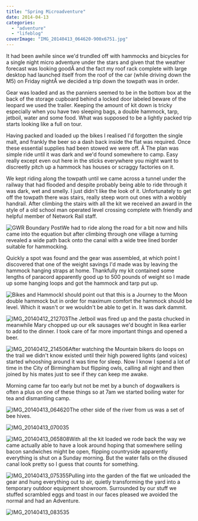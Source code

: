 ```yaml
---
title: "Spring Microadventure"
date: 2014-04-13
categories: 
  - "adventure"
  - "lifeblog"
coverImage: "IMG_20140413_064620-900x6751.jpg"
---
```


It had been awhile since we'd trundled off with hammocks and bicycles for a single night micro adventure under the stars and given that the weather forecast was looking goodÂ and the fact my roof rack complete with large desktop had launched itself from the roof of the car (while driving down the M5) on Friday nightÂ we decided a trip down the towpath was in order.

Gear was loaded and as the panniers seemed to be in the bottom box at the back of the storage cupboard behind a locked door labeled beware of the leopard we used the trailer. Keeping the amount of kit down is tricky especially when you have two sleeping bags, a double hammock, tarp, jetboil, water and some food. What was supposed to be a lightly packed trip starts looking like a full on tour.

Having packed and loaded up the bikes I realised I'd forgotten the single malt, and frankly the beer so a dash back inside the flat was required. Once these essential supplies had been stowed we were off. Â The plan was simple ride until it was dark and we'd found somewhere to camp. Easy really except even out here in the sticks everywhere you might want to discreetly pitch up a hammock has houses or scraggy factories on it.

We kept riding along the towpath until we came across a tunnel under the railway that had flooded and despite probably being able to ride through it was dark, wet and smelly. I just didn't like the look of it. Unfortunately to get off the towpath there was stairs, really steep worn out ones with a wobbly handrail. After climbing the stairs with all the kit we received an award in the style of a old school man operated level crossing complete with friendly and helpful member of Network Rail staff.

![GWR Boundary Post](images/IMG_20140412_214712-900x675.jpg)We had to ride along the road for a bit now and hills came into the equation but after climbing through one village a turning revealed a wide path back onto the canal with a wide tree lined border suitable for hammocking.

Quickly a spot was found and the gear was assembled, at which point I discovered that one of the weight savings I'd made was by leaving the hammock hanging straps at home. Thankfully my kit contained some lengths of paracord apparently good up to 500 pounds of weight so I made up some hanging loops and got the hammock and tarp put up.

![Bikes and Hammock](images/IMG_20140412_212000-900x600.jpg)I should point out that this is a Journey to the Moon double hammock but in order for maximum comfort the hammock should be level. Which it wasn't or we wouldn't be able to get in. It was dark dammit.

![IMG_20140412_212703](images/IMG_20140412_212703-900x675.jpg)The Jetboil was fired up and the pasta chucked in meanwhile Mary chopped up our elk sausages we'd bought in Ikea earlier to add to the dinner. I took care of far more important things and opened a beer.

![IMG_20140412_214506](images/IMG_20140412_214506-900x675.jpg)After watching the Mountain bikers do loops on the trail we didn't know existed until their high powered lights (and voices) started whooshing around it was time for sleep. Now I know I spend a lot of time in the City of Birmingham but flipping owls, calling all night and then joined by his mates just to see if they can keep me awake.

Morning came far too early but not be met by a bunch of dogwalkers is often a plus on one of these things so at 7am we started boiling water for tea and dismantling camp.

![IMG_20140413_064620](images/IMG_20140413_064620-900x675.jpg)The other side of the river from us was a set of bee hives.

![IMG_20140413_070035](images/IMG_20140413_070035-900x675.jpg)

![IMG_20140413_065808](images/IMG_20140413_065808-900x675.jpg)With all the kit loaded we rode back the way we came actually able to have a look around hoping that somewhere selling bacon sandwiches might be open, flipping countryside apparently everything is shut on a Sunday morning. But the water falls on the disused canal look pretty so I guess that counts for something.

![IMG_20140413_075355](images/IMG_20140413_075355-900x675.jpg)Pulling into the garden of the flat we unloaded the gear and hung everything out to air, quietly transforming the yard into a temporary outdoor equipment showroom. Surrounded by our stuff we stuffed scrambled eggs and toast in our faces pleased we avoided the normal and had an Adventure.

![IMG_20140413_083535](images/IMG_20140413_083535-900x675.jpg)
